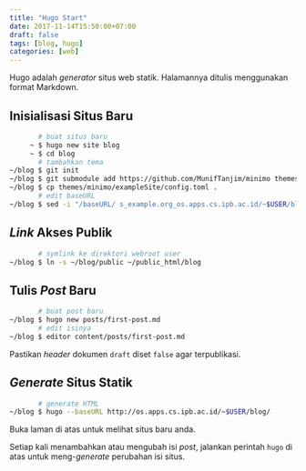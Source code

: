 ```yaml
---
title: "Hugo Start"
date: 2017-11-14T15:50:00+07:00
draft: false
tags: [blog, hugo]
categories: [web]
---
```



Hugo adalah *generator* situs web statik.
Halamannya ditulis menggunakan format Markdown.


## Inisialisasi Situs Baru

```sh
       # buat situs baru
     ~ $ hugo new site blog
     ~ $ cd blog
       # tambahkan tema
~/blog $ git init
~/blog $ git submodule add https://github.com/MunifTanjim/minimo themes/minimo
~/blog $ cp themes/minimo/exampleSite/config.toml .
       # edit baseURL
~/blog $ sed -i "/baseURL/ s_example.org_os.apps.cs.ipb.ac.id/~$USER/blog_" config.toml
```


## *Link* Akses Publik

```sh
       # symlink ke direktori webroot user
~/blog $ ln -s ~/blog/public ~/public_html/blog
```


## Tulis *Post* Baru

```sh
       # buat post baru
~/blog $ hugo new posts/first-post.md
       # edit isinya
~/blog $ editor content/posts/first-post.md
```

Pastikan *header* dokumen `draft` diset `false` agar terpublikasi.


## *Generate* Situs Statik

```sh
       # generate HTML
~/blog $ hugo --baseURL http://os.apps.cs.ipb.ac.id/~$USER/blog/
```

Buka laman di atas untuk melihat situs baru anda.

Setiap kali menambahkan atau mengubah isi *post*, jalankan perintah `hugo` di
atas untuk meng-*generate* perubahan isi situs.
